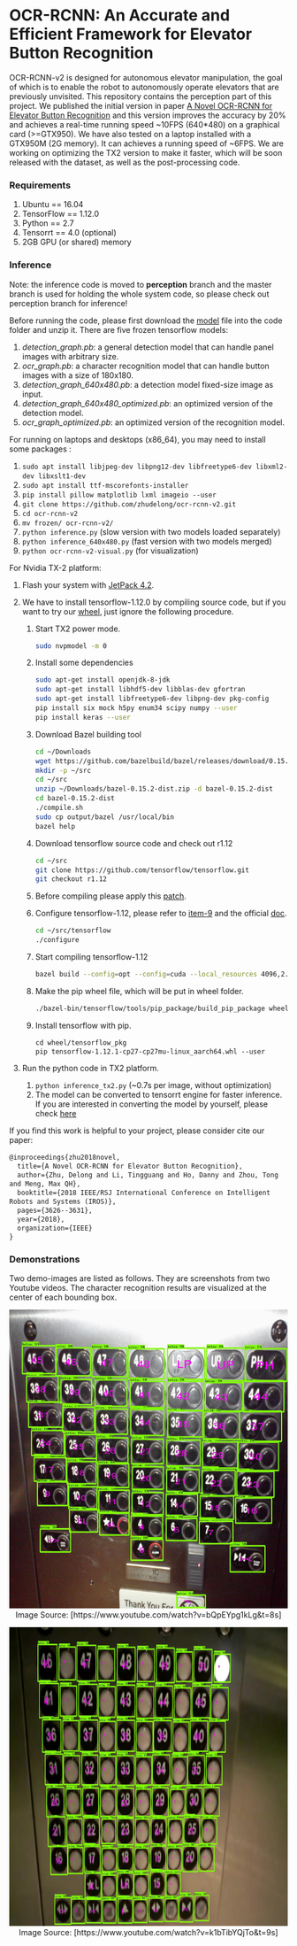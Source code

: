 # OCR-RCNN: An Accurate and Efficient Framework for Elevator Button Recognition

OCR-RCNN-v2 is designed for autonomous elevator manipulation, the goal of which is to enable the robot to autonomously operate elevators that are previously unvisited. This repository contains the perception part of this project.  We published the initial version in paper  [A Novel OCR-RCNN for Elevator Button Recognition](https://ieeexplore.ieee.org/abstract/document/8594071) and this version improves the accuracy by 20% and achieves a real-time running speed ~10FPS (640*480)  on a graphical card (>=GTX950).  We have also tested on a laptop installed with a GTX950M (2G memory). It can achieves a running speed of ~6FPS. We are working on optimizing the TX2 version to make it faster,  which will be soon released with the dataset, as well as the post-processing code. 

### Requirements

1.  Ubuntu == 16.04
2.  TensorFlow == 1.12.0
3.  Python == 2.7
4.  Tensorrt == 4.0 (optional)
5.  2GB GPU (or shared) memory 

### Inference

Note: the inference code is moved to **perception** branch and the master branch is used for holding the whole system code, so please check out perception branch for inference!

Before running the code, please first download the [model](https://drive.google.com/file/d/1FVXI-G-EsCrkKbknhHL-9Y1pBshY7JCv/view?usp=sharing) file into the code folder and unzip it. There are five frozen tensorflow models:

1. *detection_graph.pb*: a general detection model that can handle panel images with arbitrary size.
2.  *ocr_graph.pb*: a character recognition model that can handle button images with a size of 180x180.
3. *detection_graph_640x480.pb*: a detection model  fixed-size image as input.
4. *detection_graph_640x480_optimized.pb*: an optimized version of the detection model.
5. *ocr_graph_optimized.pb*:  an optimized version of the recognition model.

For running on laptops and desktops (x86_64), you may need to install some packages :

1. `sudo apt install libjpeg-dev libpng12-dev libfreetype6-dev libxml2-dev libxslt1-dev `
2. `sudo apt install ttf-mscorefonts-installer`
3. `pip install pillow matplotlib lxml imageio --user` 
4. `git clone https://github.com/zhudelong/ocr-rcnn-v2.git`
5. `cd ocr-rcnn-v2`
6. ``mv frozen/ ocr-rcnn-v2/``
7. `python inference.py`  (slow version with two models loaded separately) 
8. ``python inference_640x480.py`` (fast version with two models merged)
9. `python ocr-rcnn-v2-visual.py` (for visualization)

For Nvidia TX-2 platform:

1. Flash your system with [JetPack 4.2](<https://developer.nvidia.com/embedded/jetpack>).

2. We have to install tensorflow-1.12.0 by compiling source code, but if you want to try our [wheel](https://drive.google.com/file/d/1HVXrPZO29loYVdoaPOZDRlB-lB92OuKC/view?usp=sharing), just ignore the following procedure. 

   1. Start TX2 power mode.

      ```bash
      sudo nvpmodel -m 0
      ```

   2. Install some dependencies

      ```bash
      sudo apt-get install openjdk-8-jdk
      sudo apt-get install libhdf5-dev libblas-dev gfortran
      sudo apt-get install libfreetype6-dev libpng-dev pkg-config 
      pip install six mock h5py enum34 scipy numpy --user
      pip install keras --user
      ```

   3. Download Bazel building tool

      ```bash
      cd ~/Downloads
      wget https://github.com/bazelbuild/bazel/releases/download/0.15.2/bazel-0.15.2-dist.zip
      mkdir -p ~/src
      cd ~/src
      unzip ~/Downloads/bazel-0.15.2-dist.zip -d bazel-0.15.2-dist
      cd bazel-0.15.2-dist
      ./compile.sh
      sudo cp output/bazel /usr/local/bin
      bazel help
      ```

   4. Download tensorflow source code and check out r1.12

      ```bash
      cd ~/src
      git clone https://github.com/tensorflow/tensorflow.git
      git checkout r1.12
      ```

   5. Before compiling please apply this [patch](<https://github.com/peterlee0127/tensorflow-nvJetson/blob/master/patch/tensorflow1.12.patch>). 

   6. Configure tensorflow-1.12,  please refer to [item-9](https://jkjung-avt.github.io/build-tensorflow-1.8.0/) and the official [doc](<https://www.tensorflow.org/install/source>).

      ```bash
      cd ~/src/tensorflow
      ./configure
      ```

   7. Start compiling tensorflow-1.12

      ```bash
      bazel build --config=opt --config=cuda --local_resources 4096,2.0,1.0 //tensorflow/tools/pip_package:build_pip_package --cxxopt="-D_GLIBCXX_USE_CXX11_ABI=0"
      ```

   8. Make the pip wheel file, which will be put in wheel folder.

      ```bash
      ./bazel-bin/tensorflow/tools/pip_package/build_pip_package wheel/tensorflow_pkg
      ```

   9. Install tensorflow with pip.

      ```
      cd wheel/tensorflow_pkg
      pip tensorflow-1.12.1-cp27-cp27mu-linux_aarch64.whl --user
      ```

3. Run the python code in TX2 platform.

   1. ``python inference_tx2.py`` (~0.7s per image, without optimization)
   2. The model can be converted to tensorrt engine for faster inference. If you are interested in converting the model by yourself, please check [here](https://jkjung-avt.github.io/tf-trt-models/)

If you find this work is helpful to your project, please consider cite our paper:

```
@inproceedings{zhu2018novel,
  title={A Novel OCR-RCNN for Elevator Button Recognition},
  author={Zhu, Delong and Li, Tingguang and Ho, Danny and Zhou, Tong and Meng, Max QH},
  booktitle={2018 IEEE/RSJ International Conference on Intelligent Robots and Systems (IROS)},
  pages={3626--3631},
  year={2018},
  organization={IEEE}
}
```

### Demonstrations

Two demo-images are listed as follows. They are screenshots from two Youtube videos. The character recognition results are visualized at the center of each bounding box. 

  <p align="center">
    <img src="./src/button_recognition/scripts/ocr_rcnn_lib/demos/image3.jpg" width=960 height=540>
    Image Source: [https://www.youtube.com/watch?v=bQpEYpg1kLg&t=8s]
  </p>
  <p align="center">
    <img src="./src/button_recognition/scripts/ocr_rcnn_lib/demos/image2.jpg" width=960 height=540>
    Image Source: [https://www.youtube.com/watch?v=k1bTibYQjTo&t=9s]
  </p>

